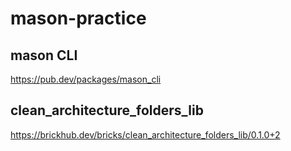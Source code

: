 # mason-practice

## mason CLI

https://pub.dev/packages/mason_cli

## clean_architecture_folders_lib

https://brickhub.dev/bricks/clean_architecture_folders_lib/0.1.0+2

